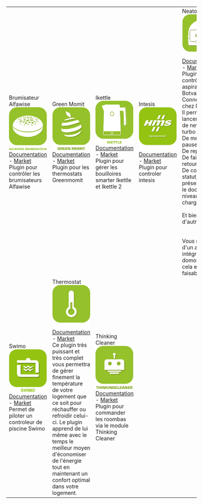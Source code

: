 | | | | | | |
|--- | --- | --- | --- | --- | ---
|Brumisateur Alfawise<img src="alfawiseumist/alfawiseumist_icon.png" width="100" /><br>[Documentation](alfawiseumist/index.md) - [Market](https://market.jeedom.com/index.php?v=d&p=market_display&id=3296)<br/>Plugin pour contrôler les brumisateurs Alfawise|Green Momit<img src="greenmomit/greenmomit_icon.png" width="100" /><br>[Documentation](greenmomit/index.md) - [Market](https://market.jeedom.com/index.php?v=d&p=market_display&id=1081)<br/>Plugin pour les thermostats Greenmomit|Ikettle<img src="ikettle/ikettle_icon.png" width="100" /><br>[Documentation](ikettle/index.md) - [Market](https://market.jeedom.com/index.php?v=d&p=market_display&id=3297)<br/>Plugin pour gérer les bouilloires smarter Ikettle et Ikettle 2|Intesis<img src="intesis/intesis_icon.png" width="100" /><br>[Documentation](intesis/index.md) - [Market](https://market.jeedom.com/index.php?v=d&p=market_display&id=3921)<br/>Plugin pour controler intesis|Neato<img src="neato/neato_icon.png" width="100" /><br>[Documentation](neato/index.md) - [Market](https://market.jeedom.com/index.php?v=d&p=market_display&id=2260)<br/>Plugin pour contrôller votre aspirateur Botvac Connected de chez Neato<br/>Il permet de lancer un cycle de nettoyage turbo ou eco<br/>De mettre en pause<br/>De reprendre<br/>De faire un retour base<br/>De connaitre le statut, la présence sur le dock, le niveau de charge <br/><br/>Et bien d'autres.....<br/><br/><br/>Vous réviez d'un aspirateur intégré à votre domotique, cela est faisable<br/>|Netatmo Thermostat<img src="netatmoThermostat/netatmoThermostat_icon.png" width="100" /><br>[Documentation](netatmoThermostat/index.md) - [Market](https://market.jeedom.com/index.php?v=d&p=market_display&id=1969)<br/>Plugin pour contrôler son thermostat Netatmo.<br/><br/>Le plugin permet de :<br/>-Choisir le mode de fonctionnement du thermostat (programme,max,absent,hors gel, off, consigne manuel)<br/>-Choisir son calendrier (vacances, standard etc...)<br/>- De connaitre la batterie et les niveaux de signals du thermostat<br/>- De connaitre le planning actuel ainsi que le suivant (et l'heure de fin du planning actuel)<br/>- De définir le jour et heure de fin des modes (absent, hors-gel, max et manuel)<br/>- L'ensemble des fonctions sont disponibles via scénarios<br/>- Les deux widgets (dashboard et mobile) permettent d'accéder à toutes ces fonctionnalités|Smarter Coffee<img src="smartercoffee/smartercoffee_icon.png" width="100" /><br>[Documentation](smartercoffee/index.md) - [Market](https://market.jeedom.com/index.php?v=d&p=market_display&id=2285)<br/>Plugin pour gérer la cafetière smarter
|Swimo<img src="swimo/swimo_icon.png" width="100" /><br>[Documentation](swimo/index.md) - [Market](https://market.jeedom.com/index.php?v=d&p=market_display&id=3747)<br/>Permet de piloter un controleur de piscine Swimo|Thermostat<img src="thermostat/thermostat_icon.png" width="100" /><br>[Documentation](thermostat/index.md) - [Market](https://market.jeedom.com/index.php?v=d&p=market_display&id=77)<br/>Ce plugin très puissant et très complet vous permettra de gérer finement la température de votre logement que ce soit pour réchauffer ou refroidir celui-ci. Le plugin apprend de lui même avec le temps le meilleur moyen d'économiser de l'énergie tout en maintenant un confort optimal dans votre logement.|Thinking Cleaner<img src="thinkingCleaner/thinkingCleaner_icon.png" width="100" /><br>[Documentation](thinkingCleaner/index.md) - [Market](https://market.jeedom.com/index.php?v=d&p=market_display&id=1712)<br/>Plugin pour commander les roombas via le module Thinking Cleaner